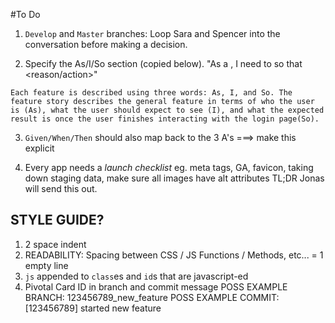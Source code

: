 #To Do

1) `Develop` and `Master` branches: Loop Sara and Spencer into the conversation before making a decision.

2) Specify the As/I/So section (copied below). "As a <role>, I need to <do smtg> so that <reason/action>"

```
Each feature is described using three words: As, I, and So. The feature story describes the general feature in terms of who the user is (As), what the user should expect to see (I), and what the expected result is once the user finishes interacting with the login page(So).
```

3) `Given/When/Then` should also map back to the 3 A's ===> make this explicit

4) Every app needs a *launch checklist*
eg. meta tags, GA, favicon, taking down staging data, make sure all images have alt attributes
TL;DR Jonas will send this out.

## STYLE GUIDE?

1) 2 space indent
2) READABILITY: Spacing between CSS / JS Functions / Methods, etc... = 1 empty line
3) `js` appended to `class`es and `id`s that are javascript-ed
4) Pivotal Card ID in branch and commit message
      POSS EXAMPLE BRANCH: 123456789_new_feature
      POSS EXAMPLE COMMIT: [123456789] started new feature
